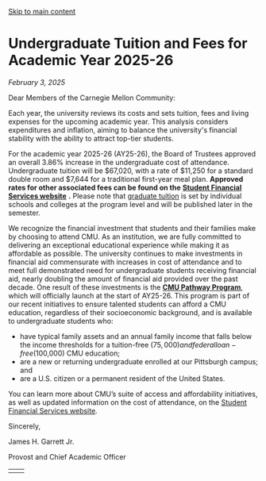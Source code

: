 [Skip to main content](https://www.cmu.edu/leadership/the-provost/campus-comms/02-03-25#main-content)

# Undergraduate Tuition and Fees for Academic Year 2025-26

_February 3, 2025_

Dear Members of the Carnegie Mellon Community:

Each year, the university reviews its costs and sets tuition, fees and living expenses for the upcoming academic year. This analysis considers expenditures and inflation, aiming to balance the university's financial stability with the ability to attract top-tier students.

For the academic year 2025-26 (AY25-26), the Board of Trustees approved an overall 3.86% increase in the undergraduate cost of attendance. Undergraduate tuition will be $67,020, with a rate of $11,250 for a standard double room and $7,644 for a traditional first-year meal plan. **Approved rates for other associated fees can be found on the** [**Student Financial Services website**](https://www.cmu.edu/sfs/tuition/undergraduate/) **.** Please note that [graduate tuition](https://www.cmu.edu/sfs/tuition/graduate/index.html) is set by individual schools and colleges at the program level and will be published later in the semester.

We recognize the financial investment that students and their families make by choosing to attend CMU. As an institution, we are fully committed to delivering an exceptional educational experience while making it as affordable as possible. The university continues to make investments in financial aid commensurate with increases in cost of attendance and to meet full demonstrated need for undergraduate students receiving financial aid, nearly doubling the amount of financial aid provided over the past decade. One result of these investments is the [**CMU Pathway Program**](https://www.cmu.edu/leadership/president/campus-comms/11-20-24), which will officially launch at the start of AY25-26. This program is part of our recent initiatives to ensure talented students can afford a CMU education, regardless of their socioeconomic background, and is available to undergraduate students who:

- have typical family assets and an annual family income that falls below the income thresholds for a tuition-free ($75,000) and federal loan-free ($100,000) CMU education;
- are a new or returning undergraduate enrolled at our Pittsburgh campus; and
- are a U.S. citizen or a permanent resident of the United States.

You can learn more about CMU’s suite of access and affordability initiatives, as well as updated information on the cost of attendance, on the [Student Financial Services website](https://www.cmu.edu/sfs/cost-and-affordability/index.html?utm_source=sfmc&utm_medium=email&utm_campaign=2024-11-20+CMU+Pathway+Program+Announcement&utm_term=Student+Financial+Services+website&utm_id=587842&sfmc_id=258311359).

Sincerely,

James H. Garrett Jr.

Provost and Chief Academic Officer

|     |     |
| --- | --- |
|  |  |

